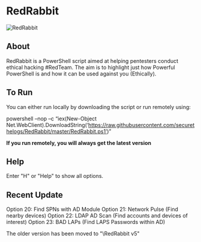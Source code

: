 # RedRabbit

![RedRabbit](https://ctrla1tdel.files.wordpress.com/2020/07/redrabbit-new.gif)

## About

RedRabbit is a PowerShell script aimed at helping pentesters conduct ethical hacking #RedTeam. 
The aim is to highlight just how Powerful PowerShell is and how it can be used against you (Ethically).

## To Run

You can either run locally by downloading the script or run remotely using: 

powershell –nop –c “iex(New-Object Net.WebClient).DownloadString(‘https://raw.githubusercontent.com/securethelogs/RedRabbit/master/RedRabbit.ps1’)”

<b>If you run remotely, you will always get the latest version</b>

## Help

Enter "H" or "Help" to show all options. 

## Recent Update

Option 20: Find SPNs with AD Module
Option 21: Network Pulse (Find nearby devices)
Option 22: LDAP AD Scan (Find accounts and devices of interest)
Option 23: BAD LAPs (Find LAPS Passwords within AD)


The older version has been moved to "\RedRabbit v5" 


